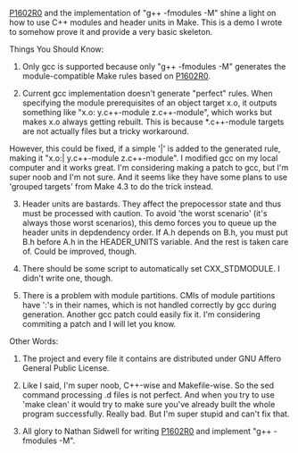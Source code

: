 [P1602R0](https://wg21.link/p1602r0) and the implementation of "g++ -fmodules -M" shine a light on how to use C++ modules and header units in Make. This is a demo I wrote to somehow prove it and provide a very basic skeleton.

Things You Should Know:

1. Only gcc is supported because only "g++ -fmodules -M" generates the module-compatible Make rules based on [P1602R0](https://wg21.link/p1602r0).

2. Current gcc implementation doesn't generate "perfect" rules. When specifying the module prerequisites of an object target x.o, it outputs something like "x.o: y.c++-module z.c++-module", which works but makes x.o always getting rebuilt. This is because *.c++-module targets are not actually files but a tricky workaround.

  However, this could be fixed, if a simple '|' is added to the generated rule, making it "x.o:| y.c++-module z.c++-module". I modified gcc on my local computer and it works great. I'm considering making a patch to gcc, but I'm super noob and I'm not sure. And it seems like they have some plans to use 'grouped targets' from Make 4.3 to do the trick instead.

3. Header units are bastards. They affect the prepocessor state and thus must be processed with caution. To avoid 'the worst scenario' (it's always those worst scenarios), this demo forces you to queue up the header units in depdendency order. If A.h depends on B.h, you must put B.h before A.h in the HEADER_UNITS variable. And the rest is taken care of. Could be improved, though.

4. There should be some script to automatically set CXX_STDMODULE. I didn't write one, though.

5. There is a problem with module partitions. CMIs of module partitions have ':'s in their names, which is not handled correctly by gcc during generation. Another gcc patch could easily fix it. I'm considering commiting a patch and I will let you know.

Other Words:

1. The project and every file it contains are distributed under GNU Affero General Public License.

2. Like I said, I'm super noob, C++-wise and Makefile-wise. So the sed command processing .d files is not perfect. And when you try to use 'make clean' it would try to make sure you've already built the whole program successfully. Really bad. But I'm super stupid and can't fix that.

3. All glory to Nathan Sidwell for writing [P1602R0](https://wg21.link/p1602r0) and implement "g++ -fmodules -M".
